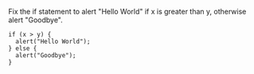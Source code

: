 Fix the if statement to alert "Hello World" if x is greater than y, otherwise alert "Goodbye".

    if (x > y) {
      alert("Hello World");
    } else {
      alert("Goodbye");
    }
